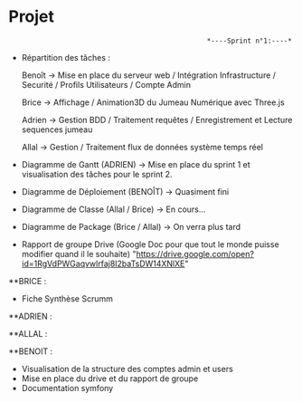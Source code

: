 # Projet

                                                     *----Sprint n°1:----*

- Répartition des tâches :

    Benoît -> Mise en place du serveur web / Intégration Infrastructure / Securité / Profils Utilisateurs / Compte Admin
 
    Brice -> Affichage / Animation3D du Jumeau Numérique avec Three.js

    Adrien -> Gestion BDD / Traitement requêtes / Enregistrement et Lecture sequences jumeau

    Allal -> Gestion / Traitement flux de données système temps réel

- Diagramme de Gantt (ADRIEN) ->  Mise en place du sprint 1 et visualisation des tâches pour le sprint 2.

- Diagramme de Déploiement (BENOÎT) -> Quasiment fini

- Diagramme de Classe (Allal / Brice) -> En cours...

- Diagramme de Package (Brice / Allal) -> On verra plus tard

- Rapport de groupe Drive (Google Doc pour que tout le monde puisse modifier quand il le souhaite)
  "https://drive.google.com/open?id=1RgVdPWGaqvwlrfaj8I2baTsDW14XNlXE"


**BRICE :   

  - Fiche Synthèse Scrumm


**ADRIEN :


**ALLAL :


**BENOIT :  

  - Visualisation de la structure des comptes admin et users
  - Mise en place du drive et du rapport de groupe
  - Documentation symfony
